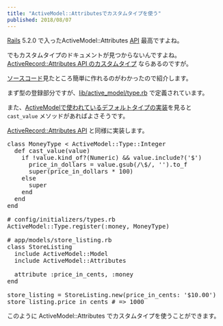 ```yaml
---
title: "ActiveModel::Attributesでカスタムタイプを使う"
published: 2018/08/07
---
```


<p><a class="keyword" href="http://d.hatena.ne.jp/keyword/Rails">Rails</a> 5.2.0 で入ったActiveModel::Attributes <a class="keyword" href="http://d.hatena.ne.jp/keyword/API">API</a> 最高ですよね。</p>

<p>でもカスタムタイプのドキュメントが見つからないんですよね。 <a href="https://api.rubyonrails.org/classes/ActiveRecord/Attributes/ClassMethods.html#method-i-attribute">ActiveRecord::Attributes API のカスタムタイプ</a> ならあるのですが。</p>

<p><a class="keyword" href="http://d.hatena.ne.jp/keyword/%A5%BD%A1%BC%A5%B9%A5%B3%A1%BC%A5%C9">ソースコード</a>見たところ簡単に作れるのがわかったので紹介します。</p>

<p>まず型の登録部分ですが、<a href="https://github.com/rails/rails/blob/5-2-0/activemodel/lib/active_model/type.rb#L20-L53">lib/active_model/type.rb</a> で定義されています。</p>

<p>また、<a href="https://github.com/rails/rails/blob/5-2-0/activemodel/lib/active_model/type/boolean.rb">ActiveModelで使われているデフォルトタイプの実装</a>を見ると <code>cast_value</code> メソッドがあればよさそうです。</p>

<p><a href="https://api.rubyonrails.org/classes/ActiveRecord/Attributes/ClassMethods.html#method-i-attribute">ActiveRecord::Attributes API</a> と同様に実装します。</p>

<pre class="code lang-ruby" data-lang="ruby" data-unlink><span class="synPreProc">class</span> <span class="synType">MoneyType</span> &lt; <span class="synType">ActiveModel</span>::<span class="synType">Type</span>::<span class="synType">Integer</span>
  <span class="synPreProc">def</span> <span class="synIdentifier">cast_value</span>(value)
    <span class="synStatement">if</span> !value.kind_of?(<span class="synType">Numeric</span>) &amp;&amp; value.include?(<span class="synSpecial">'</span><span class="synConstant">$</span><span class="synSpecial">'</span>)
      price_in_dollars = value.gsub(<span class="synSpecial">/\$/</span>, <span class="synSpecial">''</span>).to_f
      <span class="synStatement">super</span>(price_in_dollars * <span class="synConstant">100</span>)
    <span class="synStatement">else</span>
      <span class="synStatement">super</span>
    <span class="synStatement">end</span>
  <span class="synPreProc">end</span>
<span class="synPreProc">end</span>

<span class="synComment"># config/initializers/types.rb</span>
<span class="synType">ActiveModel</span>::<span class="synType">Type</span>.register(<span class="synConstant">:money</span>, <span class="synType">MoneyType</span>)

<span class="synComment"># app/models/store_listing.rb</span>
<span class="synPreProc">class</span> <span class="synType">StoreListing</span>
  <span class="synPreProc">include</span> <span class="synType">ActiveModel</span>::<span class="synType">Model</span>
  <span class="synPreProc">include</span> <span class="synType">ActiveModel</span>::<span class="synType">Attributes</span>

  attribute <span class="synConstant">:price_in_cents</span>, <span class="synConstant">:money</span>
<span class="synPreProc">end</span>

store_listing = <span class="synType">StoreListing</span>.new(<span class="synConstant">price_in_cents</span>: <span class="synSpecial">'</span><span class="synConstant">$10.00</span><span class="synSpecial">'</span>)
store_listing.price_in_cents <span class="synComment"># =&gt; 1000</span>
</pre>


<p>このように ActiveModel::Attributes でカスタムタイプを使うことができます。</p>

